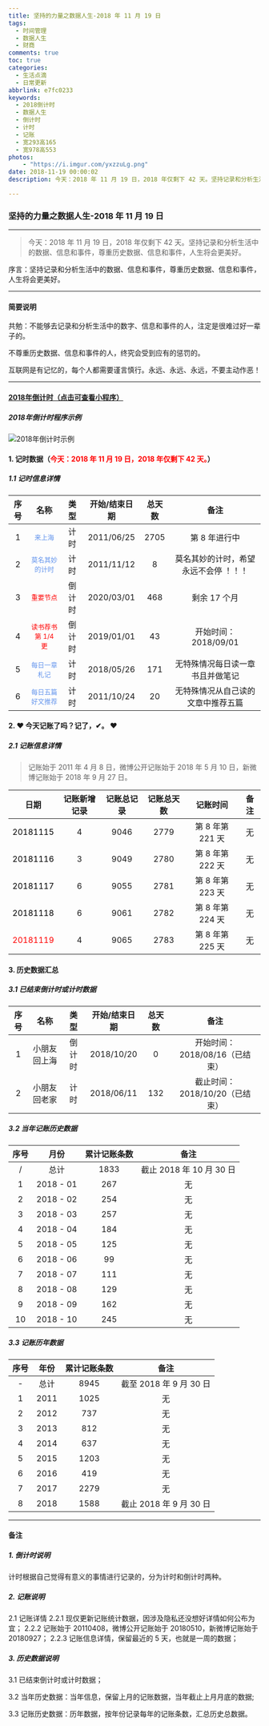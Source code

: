 ```yaml
---
title: 坚持的力量之数据人生-2018 年 11 月 19 日
tags:
  - 时间管理
  - 数据人生
  - 财商
comments: true
toc: true
categories:
  - 生活点滴
  - 日常更新
abbrlink: e7fc0233
keywords:
  - 2018倒计时
  - 数据人生
  - 倒计时
  - 计时
  - 记账
  - 宽293高165
  - 宽978高553
photos:
    - "https://i.imgur.com/yxzzuLg.png"
date: 2018-11-19 00:00:02
description: 今天：2018 年 11 月 19 日，2018 年仅剩下 42 天。坚持记录和分析生活中的数据、信息和事件，尊重历史数据、信息和事件，人生将会更美好。

---
```

<script type="text/javascript" src="/js/src/bai.js"></script>

### 坚持的力量之数据人生-2018 年 11 月 19 日
------
> 今天：2018 年 11 月 19 日，2018 年仅剩下 42 天。坚持记录和分析生活中的数据、信息和事件，尊重历史数据、信息和事件，人生将会更美好。

>
序言：坚持记录和分析生活中的数据、信息和事件，尊重历史数据、信息和事件，人生将会更美好。
>
------
#### 简要说明
>
共勉：不能够去记录和分析生活中的数字、信息和事件的人，注定是很难过好一辈子的。

不尊重历史数据、信息和事件的人，终究会受到应有的惩罚的。

互联网是有记忆的，每个人都需要谨言慎行。永远、永远、永远，不要主动作恶！
>
------

#### [2018年倒计时（点击可查看小程序）](https://i.imgur.com/Qlo5mNr.png, "小程序，2018年倒计时")
##### 2018年倒计时程序示例
![2018年倒计时示例](https://ws1.sinaimg.cn/large/006tNbRwgy1fxd0o6bt5ij30u01o0taa.jpg)

#### 1. 记时数据（<font color="red">今天：2018 年 11 月 19 日，2018 年仅剩下 42 天。</font>）
##### 1.1 记时信息详情

| 序号 |       名称                                            |  类型  | 开始/结束日期 | 总天数 |          备注                           |
| :--: | :---------------------------------------------------: | :----: | :-----------: | :----: | :-------------------------------------: |
|  1   | <font color="#6495ED" size=2>来上海</font>            | 计时   | 2011/06/25    |  2705  | 第 8 年进行中                           |
|  2   | <font color="#6495ED" size=2>莫名其妙的计时</font>    | 计时   | 2011/11/12    |  8     | 莫名其妙的计时，希望永远不会停 ！！！   |
|  3   | <font color="#FF0000" size=2>重要节点</font>          | 倒计时 | 2020/03/01    |  468   | 剩余 17 个月                            |
|  4   | <font color="#FF0000" size=2>读书荐书第 1/4 更</font> | 倒计时 | 2019/01/01    |  43    | 开始时间：2018/09/01                    |
|  5   | <font color="#6495ED" size=2>每日一章札记</font>      | 计时   | 2018/05/26    |  171   | 无特殊情况每日读一章书且并做笔记        |
|  6   | <font color="#6495ED" size=2>每日五篇好文推荐</font>  | 计时   | 2011/10/24    |  20    | 无特殊情况从自己读的文章中推荐五篇      |


#### 2. ❤ 今天记账了吗？记了，✔。 ❤
##### 2.1 记账信息详情
>  记账始于 2011 年 4 月 8 日，微博公开记账始于 2018 年 5 月 10 日，新微博记账始于 2018 年 9 月 27 日。

| 日期                                 | 记账新增记录 | 记账总记录 | 记账总天数 | 记账时间         | 备注     |
| :------:                             | :------:     | :------:   | :------:   | :------:         | :------: |
|<font color="black"> 20181115 </font> | 4            | 9046       | 2779       | 第 8 年第 221 天 | 无       |
|<font color="black"> 20181116 </font> | 3            | 9049       | 2780       | 第 8 年第 222 天 | 无       |
|<font color="black"> 20181117 </font> | 6            | 9055       | 2781       | 第 8 年第 223 天 | 无       |
|<font color="black"> 20181118 </font> | 6            | 9061       | 2782       | 第 8 年第 224 天 | 无       |
|<font color="red">   20181119 </font> | 4            | 9065       | 2783       | 第 8 年第 225 天 | 无       |

#### 3. 历史数据汇总

##### 3.1 已结束倒计时或计时数据

| 序号 |       名称        |  类型  | 开始/结束日期 | 总天数 |          备注                 |
| :--: | :---------------: | :----: | :-----------: | :----: | :---------------------------: |
|  1   | 小朋友回上海      | 倒计时 | 2018/10/20    |  0     | 开始时间：2018/08/16（已结束）|
|  2   | 小朋友回老家      | 计时   | 2018/06/11    |  132   | 截止时间：2018/10/20（已结束）|

##### 3.2 当年记账历史数据
| 序号     | 月份      | 累计记账条数| 备注                    |
| :------: | :------:  | :---------: | :---------------------: |
| /        | 总计      | 1833        | 截止 2018 年 10 月 30 日|
| 1        | 2018 - 01 |  267        | 无                      |
| 2        | 2018 - 02 |  254        | 无                      |
| 3        | 2018 - 03 |  257        | 无                      |
| 4        | 2018 - 04 |  184        | 无                      |
| 5        | 2018 - 05 |  125        | 无                      |
| 6        | 2018 - 06 |   99        | 无                      |
| 7        | 2018 - 07 |  111        | 无                      |
| 8        | 2018 - 08 |  129        | 无                      |
| 9        | 2018 - 09 |  162        | 无                      |
| 10       | 2018 - 10 |  245        | 无                      |

##### 3.3 记账历年数据
| 序号     | 年份     | 累计记账条数 | 备注                    |
| :------: | :------: | :----------: | :---------------------: |
| -        | 总计     | 8945         | 截至 2018 年 9 月 30 日 |
| 1        | 2011     | 1025         | 无                      |
| 2        | 2012     |  737         | 无                      |
| 3        | 2013     |  812         | 无                      |
| 4        | 2014     |  637         | 无                      |
| 5        | 2015     | 1203         | 无                      |
| 6        | 2016     |  419         | 无                      |
| 7        | 2017     | 2279         | 无                      |
| 8        | 2018     | 1588         | 截止 2018 年 9 月 30 日 |

------

#### 备注

##### 1. 倒计时说明

>
计时根据自己觉得有意义的事情进行记录的，分为计时和倒计时两种。
>

##### 2. 记账说明

>
2.1 记账详情
2.2.1 现仅更新记账统计数据，因涉及隐私还没想好详情如何公布为宜；
2.2.2 记账始于 20110408，微博公开记账始于 20180510，新微博记账始于 20180927；
2.2.3 记账信息详情，保留最近的 5 天，也就是一周的数据；
>

##### 3. 历史数据说明

>
3.1 已结束倒计时或计时数据；

3.2 当年历史数据：当年信息，保留上月的记账数据，当年截止上月月底的数据;

3.3 记账历史数据：历年数据，按年份记录每年的记账条数，汇总历史总数据。
>
